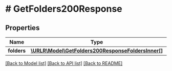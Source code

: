 # # GetFolders200Response

## Properties

Name | Type | Description | Notes
------------ | ------------- | ------------- | -------------
**folders** | [**\URLR\Model\GetFolders200ResponseFoldersInner[]**](GetFolders200ResponseFoldersInner.md) |  | [optional]

[[Back to Model list]](../../README.md#models) [[Back to API list]](../../README.md#endpoints) [[Back to README]](../../README.md)
